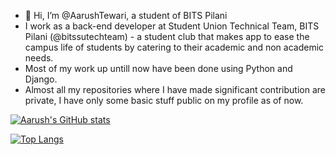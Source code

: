 - 👋 Hi, I’m @AarushTewari, a student of BITS Pilani
- I work as a back-end developer at Student Union Technical Team, BITS Pilani (@bitssutechteam) - a student club that makes app to ease the campus life of students by catering to their academic and non academic needs.
- Most of my work up untill now have been done using Python and Django.
- Almost all my repositories where I have made significant contribution are private, I have only some basic stuff public on my profile as of now.


[![Aarush's GitHub stats](https://github-readme-stats.vercel.app/api?username=AarushTewari)](https://github.com/anuraghazra/github-readme-stats)

[![Top Langs](https://github-readme-stats.vercel.app/api/top-langs/?username=AarushTewari)](https://github.com/anuraghazra/github-readme-stats)

<!---
AarushTewari/AarushTewari is a ✨ special ✨ repository because its `README.md` (this file) appears on your GitHub profile.
You can click the Preview link to take a look at your changes.
--->
